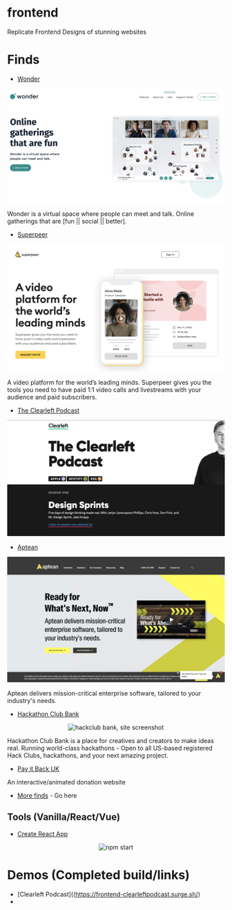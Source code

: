 # frontend

Replicate Frontend Designs of stunning websites

# Finds

- [Wonder](https://www.wonder.me/)

<p align='center'>
<img src='readme/wonder.me.png' alt='wonder, site screenshot'>
</p>

Wonder is a virtual space where people can meet and talk.
Online gatherings that are [fun || social || better].

- [Superpeer](https://superpeer.com/)

<p align='center'>
<img src='readme/superpeer.png' alt='superpeer, site screenshot'>
</p>

A video platform for the world’s leading minds.
Superpeer gives you the tools you need to have paid 1:1 video calls and livestreams with your audience and paid subscribers.

- [The Clearleft Podcast](https://podcast.clearleft.com/)

<p align='center'>
<img src='readme/the_clearleft.png' alt='clearleft, site screenshot'>
</p>

- [Aptean](https://www.aptean.com/)

<p align='center'>
<img src='readme/aptean.png' alt='aptean, site screenshot'>
</p>

Aptean delivers mission-critical enterprise software, tailored to your industry's needs.

- [Hackathon Club Bank](https://hackclub.com/bank/)

<p align='center'>
<img src='readme/hack_club_bank.png' alt='hackclub bank, site screenshot'>
</p>

Hackathon Club Bank is a place for creatives and creators to make ideas real.
Running world-class hackathons - Open to all US-based registered Hack Clubs, hackathons, and your next amazing project.



- [Pay it Back UK](https://payitback.uk/#home)


An interactive/animated donation website



- [More finds]() - Go here




## Tools (Vanilla/React/Vue)

- [Create React App](https://github.com/facebook/create-react-app/)

<p align='center'>
<img src='https://cdn.jsdelivr.net/gh/facebook/create-react-app@27b42ac7efa018f2541153ab30d63180f5fa39e0/screencast.svg' width='600' alt='npm start'>
</p>

# Demos (Completed build/links)

- [Clearleft Podcast]((https://frontend-clearleftpodcast.surge.sh/)
-

